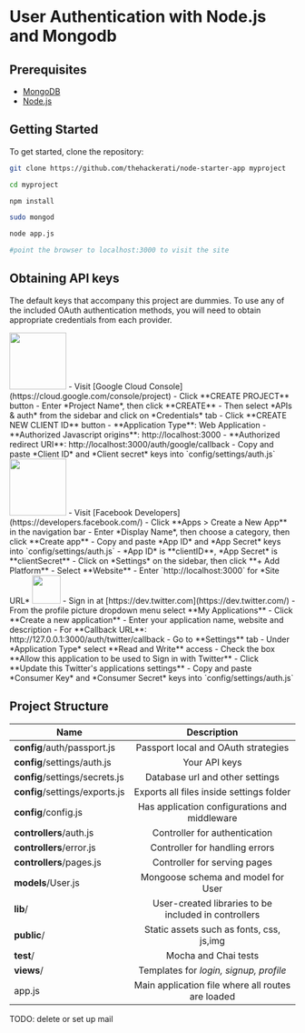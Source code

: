 User Authentication with Node.js and Mongodb
=========

Prerequisites
---------------
- [MongoDB](http://www.mongodb.org/downloads)
- [Node.js](http://nodejs.org)

Getting Started
---------------

To get started, clone the repository:

```bash
git clone https://github.com/thehackerati/node-starter-app myproject

cd myproject

npm install

sudo mongod

node app.js

#point the browser to localhost:3000 to visit the site
```

Obtaining API keys
---------------

The default keys that accompany this project are dummies. 
To use any of the included OAuth authentication methods, you will need
to obtain appropriate credentials from each provider. 

<img src="http://images.google.com/intl/en_ALL/images/srpr/logo6w.png" width="100">
- Visit [Google Cloud Console](https://cloud.google.com/console/project)
- Click **CREATE PROJECT** button
- Enter *Project Name*, then click **CREATE**
- Then select *APIs & auth* from the sidebar and click on *Credentials* tab
- Click **CREATE NEW CLIENT ID** button
 - **Application Type**: Web Application
 - **Authorized Javascript origins**: http://localhost:3000
 - **Authorized redirect URI**: http://localhost:3000/auth/google/callback
- Copy and paste *Client ID* and *Client secret* keys into `config/settings/auth.js`

<img src="http://www.doit.ba/img/facebook.jpg" width="100">
- Visit [Facebook Developers](https://developers.facebook.com/)
- Click **Apps > Create a New App** in the navigation bar
- Enter *Display Name*, then choose a category, then click **Create app**
- Copy and paste *App ID* and *App Secret* keys into `config/settings/auth.js`
 - *App ID* is **clientID**, *App Secret* is **clientSecret**
- Click on *Settings* on the sidebar, then click **+ Add Platform**
- Select **Website**
- Enter `http://localhost:3000` for *Site URL*

<img src="https://g.twimg.com/Twitter_logo_blue.png" width="50">
- Sign in at [https://dev.twitter.com](https://dev.twitter.com/)
- From the profile picture dropdown menu select **My Applications**
- Click **Create a new application**
- Enter your application name, website and description
- For **Callback URL**: http://127.0.0.1:3000/auth/twitter/callback
- Go to **Settings** tab
- Under *Application Type* select **Read and Write** access
- Check the box **Allow this application to be used to Sign in with Twitter**
- Click **Update this Twitter's applications settings**
- Copy and paste *Consumer Key* and *Consumer Secret* keys into `config/settings/auth.js`

Project Structure
-----------------

| Name                               | Description                                                 |
| ---------------------------------- |:-----------------------------------------------------------:|
| **config**/auth/passport.js        | Passport local and OAuth strategies                         |
| **config**/settings/auth.js        | Your API keys                                               |
| **config**/settings/secrets.js     | Database url and other settings                             |
| **config**/settings/exports.js     | Exports all files inside settings folder                    |
| **config**/config.js               | Has application configurations and middleware               |
| **controllers**/auth.js            | Controller for authentication                               |
| **controllers**/error.js           | Controller for handling errors                              |
| **controllers**/pages.js           | Controller for serving pages                                |
| **models**/User.js                 | Mongoose schema and model for User                          |
| **lib**/                           | User-created libraries to be included in controllers        |
| **public**/                        | Static assets such as fonts, css, js,img                    |
| **test**/                          | Mocha and Chai tests                                        |
| **views**/                         | Templates for *login, signup, profile*                      |
| app.js                             | Main application file where all routes are loaded           |


TODO: delete or set up mail